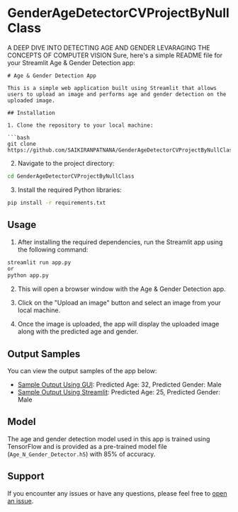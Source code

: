 # GenderAgeDetectorCVProjectByNullClass
A DEEP DIVE INTO DETECTING AGE AND GENDER LEVARAGING THE CONCEPTS OF COMPUTER VISION
Sure, here's a simple README file for your Streamlit Age & Gender Detection app:

```
# Age & Gender Detection App

This is a simple web application built using Streamlit that allows users to upload an image and performs age and gender detection on the uploaded image.

## Installation

1. Clone the repository to your local machine:

```bash
git clone https://github.com/SAIKIRANPATNANA/GenderAgeDetectorCVProjectByNullClass
```

2. Navigate to the project directory:

```bash
cd GenderAgeDetectorCVProjectByNullClass
```

3. Install the required Python libraries:

```bash
pip install -r requirements.txt
```

## Usage

1. After installing the required dependencies, run the Streamlit app using the following command:

```bash
streamlit run app.py
or 
python app.py
```

2. This will open a browser window with the Age & Gender Detection app.

3. Click on the "Upload an image" button and select an image from your local machine.

4. Once the image is uploaded, the app will display the uploaded image along with the predicted age and gender.

## Output Samples

You can view the output samples of the app below:

- [Sample Output Using GUI](https://github.com/SAIKIRANPATNANA/GenderAgeDetectorCVProjectByNullClass/blob/main/output_images/Screenshot%20from%202024-02-10%2016-03-55.png): Predicted Age: 32, Predicted Gender: Male
- [Sample Output Using Streamlit](https://github.com/SAIKIRANPATNANA/GenderAgeDetectorCVProjectByNullClass/blob/main/output_images/Screenshot%20from%202024-02-10%2016-07-59.png): Predicted Age: 25, Predicted Gender: Male

## Model

The age and gender detection model used in this app is trained using TensorFlow and is provided as a pre-trained model file (`Age_N_Gender_Detector.h5`) with 85% of accuracy. 

## Support

If you encounter any issues or have any questions, please feel free to [open an issue](https://github.com/SAIKIRANPATNANA/GenderAgeDetectorCVProjectByNullClass/issues).

```




